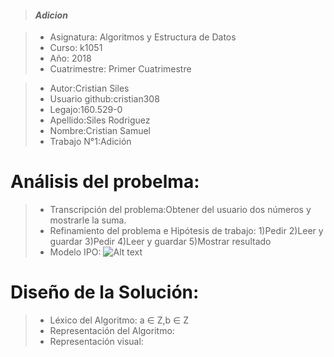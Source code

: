 > #### *Adicion*

> - Asignatura: Algoritmos y Estructura de Datos
> - Curso: k1051
> - Año: 2018
> - Cuatrimestre: Primer Cuatrimestre


> - Autor:Cristian Siles
> - Usuario github:cristian308  
> - Legajo:160.529-0
> - Apellido:Siles Rodriguez
> - Nombre:Cristian Samuel
> - Trabajo N°1:Adición
# Análisis del probelma:
> - Transcripción del problema:Obtener del usuario dos números y mostrarle la suma.
> - Refinamiento del problema e Hipótesis de trabajo:
1)Pedir
2)Leer y guardar
3)Pedir 
4)Leer y guardar
5)Mostrar resultado
> - Modelo IPO: 
![Alt text](ipo-01.png "Imagen del análisis")
# Diseño de la Solución:
> - Léxico del Algoritmo: a ∈ Z,b ∈ Z
> - Representación del Algoritmo:
> - Representación visual: 
